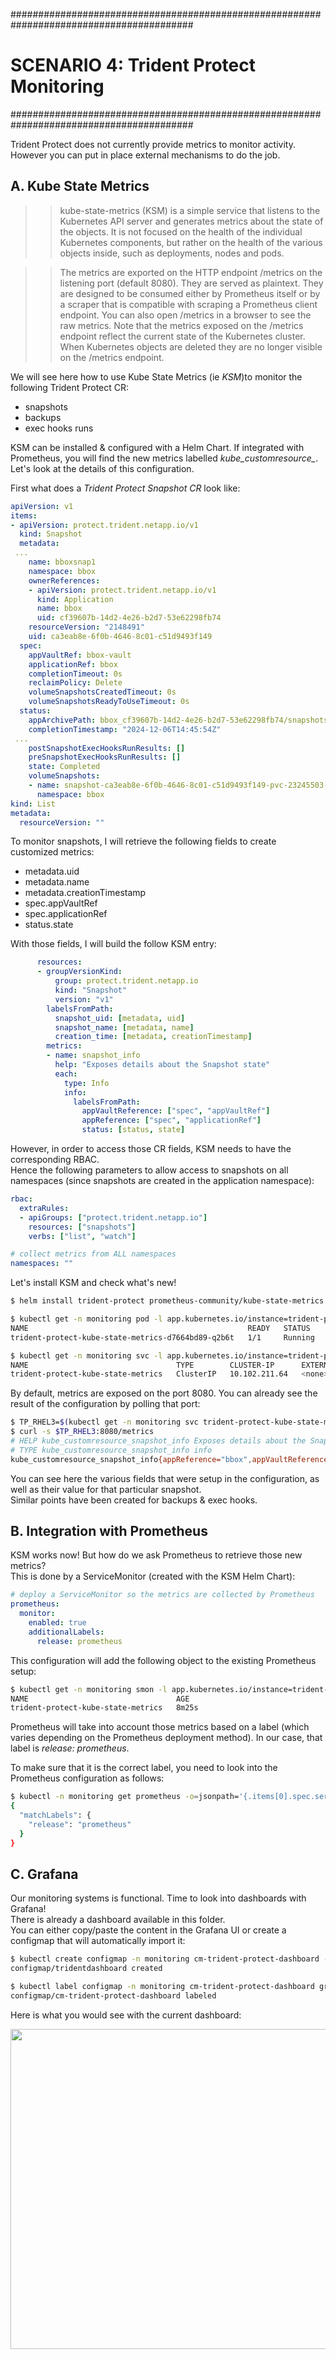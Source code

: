 #########################################################################################
# SCENARIO 4: Trident Protect Monitoring 
#########################################################################################  

Trident Protect does not currently provide metrics to monitor activity.  
However you can put in place external mechanisms to do the job.

## A. Kube State Metrics

>> kube-state-metrics (KSM) is a simple service that listens to the Kubernetes API server and generates metrics about the state of the objects. It is not focused on the health of the individual Kubernetes components, but rather on the health of the various objects inside, such as deployments, nodes and pods.

>> The metrics are exported on the HTTP endpoint /metrics on the listening port (default 8080). They are served as plaintext. They are designed to be consumed either by Prometheus itself or by a scraper that is compatible with scraping a Prometheus client endpoint. You can also open /metrics in a browser to see the raw metrics. Note that the metrics exposed on the /metrics endpoint reflect the current state of the Kubernetes cluster. When Kubernetes objects are deleted they are no longer visible on the /metrics endpoint.

We will see here how to use Kube State Metrics (ie _KSM_)to monitor the following Trident Protect CR:  
- snapshots  
- backups  
- exec hooks runs  

KSM can be installed & configured with a Helm Chart. 
If integrated with Prometheus, you will find the new metrics labelled *kube_customresource_*.  
Let's look at the details of this configuration.  

First what does a _Trident Protect Snapshot CR_ look like:  
```yaml
apiVersion: v1
items:
- apiVersion: protect.trident.netapp.io/v1
  kind: Snapshot
  metadata:
 ...
    name: bboxsnap1
    namespace: bbox
    ownerReferences:
    - apiVersion: protect.trident.netapp.io/v1
      kind: Application
      name: bbox
      uid: cf39607b-14d2-4e26-b2d7-53e62298fb74
    resourceVersion: "2148491"
    uid: ca3eab8e-6f0b-4646-8c01-c51d9493f149
  spec:
    appVaultRef: bbox-vault
    applicationRef: bbox
    completionTimeout: 0s
    reclaimPolicy: Delete
    volumeSnapshotsCreatedTimeout: 0s
    volumeSnapshotsReadyToUseTimeout: 0s
  status:
    appArchivePath: bbox_cf39607b-14d2-4e26-b2d7-53e62298fb74/snapshots/20241206144546_bboxsnap1_ca3eab8e-6f0b-4646-8c01-c51d9493f149
    completionTimestamp: "2024-12-06T14:45:54Z"
 ...
    postSnapshotExecHooksRunResults: []
    preSnapshotExecHooksRunResults: []
    state: Completed
    volumeSnapshots:
    - name: snapshot-ca3eab8e-6f0b-4646-8c01-c51d9493f149-pvc-23245503-d1db-4e29-ada8-5244e45d683a
      namespace: bbox
kind: List
metadata:
  resourceVersion: ""
```
To monitor snapshots, I will retrieve the following fields to create customized metrics:
- metadata.uid
- metadata.name
- metadata.creationTimestamp
- spec.appVaultRef
- spec.applicationRef
- status.state

With those fields, I will build the follow KSM entry:  
```yaml
      resources:
      - groupVersionKind:
          group: protect.trident.netapp.io
          kind: "Snapshot"
          version: "v1"
        labelsFromPath:
          snapshot_uid: [metadata, uid]
          snapshot_name: [metadata, name]
          creation_time: [metadata, creationTimestamp]
        metrics:
        - name: snapshot_info
          help: "Exposes details about the Snapshot state"
          each:
            type: Info
            info:
              labelsFromPath:
                appVaultReference: ["spec", "appVaultRef"]
                appReference: ["spec", "applicationRef"]
                status: [status, state]
```

However, in order to access those CR fields, KSM needs to have the corresponding RBAC.  
Hence the following parameters to allow access to snapshots on all namespaces (since snapshots are created in the application namespace):  
```yaml
rbac:
  extraRules:
  - apiGroups: ["protect.trident.netapp.io"]
    resources: ["snapshots"]
    verbs: ["list", "watch"]

# collect metrics from ALL namespaces
namespaces: ""
```

Let's install KSM and check what's new!  
```bash
$ helm install trident-protect prometheus-community/kube-state-metrics --version 5.21.0 -n monitoring -f ksm-values.yaml

$ kubectl get -n monitoring pod -l app.kubernetes.io/instance=trident-protect
NAME                                                 READY   STATUS    RESTARTS   AGE
trident-protect-kube-state-metrics-d7664bd89-q2b6t   1/1     Running   0          2m53s

$ kubectl get -n monitoring svc -l app.kubernetes.io/instance=trident-protect
NAME                                 TYPE        CLUSTER-IP      EXTERNAL-IP   PORT(S)    AGE
trident-protect-kube-state-metrics   ClusterIP   10.102.211.64   <none>        8080/TCP   3m30s
```
By default, metrics are exposed on the port 8080. You can already see the result of the configuration by polling that port:  
```bash
$ TP_RHEL3=$(kubectl get -n monitoring svc trident-protect-kube-state-metrics -o jsonpath='{.spec.clusterIP}')
$ curl -s $TP_RHEL3:8080/metrics
# HELP kube_customresource_snapshot_info Exposes details about the Snapshot state
# TYPE kube_customresource_snapshot_info info
kube_customresource_snapshot_info{appReference="bbox",appVaultReference="bbox-vault",creation_time="2024-12-06T14:45:46Z",customresource_group="protect.trident.netapp.io",customresource_kind="Snapshot",customresource_version="v1",snapshot_name="bboxsnap1",snapshot_uid="ca3eab8e-6f0b-4646-8c01-c51d9493f149",status="Completed"} 1
```
You can see here the various fields that were setup in the configuration, as well as their value for that particular snapshot.  
Similar points have been created for backups & exec hooks.  

## B. Integration with Prometheus

KSM works now! But how do we ask Prometheus to retrieve those new metrics?  
This is done by a ServiceMonitor (created with the KSM Helm Chart):  
```yaml
# deploy a ServiceMonitor so the metrics are collected by Prometheus
prometheus:
  monitor:
    enabled: true
    additionalLabels: 
      release: prometheus
```
This configuration will add the following object to the existing Prometheus setup:  
```bash
$ kubectl get -n monitoring smon -l app.kubernetes.io/instance=trident-protect
NAME                                 AGE
trident-protect-kube-state-metrics   8m25s
```

Prometheus will take into account those metrics based on a label (which varies depending on the Prometheus deployment method).
In our case, that label is _release: prometheus_.  

To make sure that it is the correct label, you need to look into the Prometheus configuration as follows:  
```bash
$ kubectl -n monitoring get prometheus -o=jsonpath='{.items[0].spec.serviceMonitorSelector}' | jq
{
  "matchLabels": {
    "release": "prometheus"
  }
}
```

## C. Grafana

Our monitoring systems is functional. Time to look into dashboards with Grafana!  
There is already a dashboard available in this folder.  
You can either copy/paste the content in the Grafana UI or create a configmap that will automatically import it:  
```bash
$ kubectl create configmap -n monitoring cm-trident-protect-dashboard --from-file=dashboard.json
configmap/tridentdashboard created

$ kubectl label configmap -n monitoring cm-trident-protect-dashboard grafana_dashboard=1
configmap/cm-trident-protect-dashboard labeled
```

Here is what you would see with the current dashboard:  
<p align="center"><img src="Images/dashboard_1.png" width="512"></p>